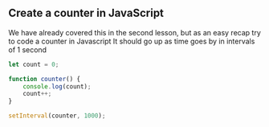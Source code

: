 ## Create a counter in JavaScript

We have already covered this in the second lesson, but as an easy recap try to code a counter in Javascript
It should go up as time goes by in intervals of 1 second

```js
let count = 0;

function counter() {
	console.log(count);
	count++;
}

setInterval(counter, 1000);
```
